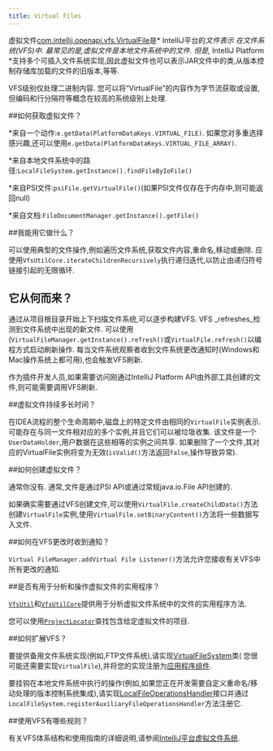 ```yaml
---
title: Virtual Files
---
```


虚拟文件[com.intellij.openapi.vfs.VirtualFile](upsource:///platform/core-api/src/com/intellij/openapi/vfs/VirtualFile.java)是* IntelliJ平台的*文件表示
在文件系统(VFS)中.
最常见的是,虚拟文件​​是本地文件系统中的文件.
但是,* IntelliJ Platform *支持多个可插入文件系统实现,因此虚拟文件也可以表示JAR文件中的类,从版本控制存储库加载的文件的旧版本,等等.


VFS级别仅处理二进制内容.
您可以将“VirtualFile”的内容作为字节流获取或设置,但编码和行分隔符等概念在较高的系统级别上处理.


##如何获取虚拟文件？


*来自一个动作:`e.getData(PlatformDataKeys.VIRTUAL_FILE)`.
如果您对多重选择感兴趣,还可以使用`e.getData(PlatformDataKeys.VIRTUAL_FILE_ARRAY)`.

*来自本地文件系统中的路径:`LocalFileSystem.getInstance().findFileByIoFile()`

*来自PSI文件:`psiFile.getVirtualFile()`(如果PSI文件仅存在于内存中,则可能返回null)

*来自文档:`FileDocumentManager.getInstance().getFile()`


##我能用它做什么？


可以使用典型的文件操作,例如遍历文件系统,获取文件内容,重命名,移动或删除.
应使用`VfsUtilCore.iterateChildrenRecursively`执行递归迭代,以防止由递归符号链接引起的无限循环.


## 它从何而来？


通过从项目根目录开始上下扫描文件系统,可以逐步构建VFS. 
VFS _refreshes_检测到文件系统中出现的新文件.
可以使用(`VirtualFileManager.getInstance().refresh()`或`VirtualFile.refresh()`以编程方式启动刷新操作.
每当文件系统观察者收到文件系统更改通知时(Windows和Mac操作系统上都可用),也会触发VFS刷新.


作为插件开发人员,如果需要访问刚通过IntelliJ Platform API由外部工具创建的文件,则可能需要调用VFS刷新.


##虚拟文件持续多长时间？


在IDEA流程的整个生命周期中,磁盘上的特定文件由相同的`VirtualFile`实例表示.
可能存在与同一文件相对应的多个实例,并且它们可以被垃圾收集.
该文件是一个`UserDataHolder`,用户数据在这些相等的实例之间共享.
如果删除了一个文件,其对应的VirtualFile实例将变为无效(`isValid()`方法返回`false`,操作导致异常).


##如何创建虚拟文件？


通常你没有.
通常,文件是通过PSI API或通过常规java.io.File API创建的.


如果确实需要通过VFS创建文件,可以使用`VirtualFile.createChildData()`方法创建`VirtualFile`实例,使用`VirtualFile.setBinaryContent()`方法将一些数据写入文件.


##如何在VFS更改时收到通知？


`Virtual FileManager.addVirtual File Listener()`方法允许您接收有关VFS中所有更改的通知.


##是否有用于分析和操作虚拟文件的实用程序？


[`VfsUtil`](upsource:///platform/core-api/src/com/intellij/openapi/vfs/VfsUtil.java)和[`VfsUtilCore`](upsource:///platform/core-api/src/com/intellij/openapi/vfs/VfsUtilCore.java)提供用于分析虚拟文件系统中的文件的实用程序方法.


您可以使用[`ProjectLocator`](upsource:///platform/core-api/src/com/intellij/openapi/project/ProjectLocator.java)查找包含给定虚拟文件的项目.


##如何扩展VFS？


要提供备用文件系统实现(例如,FTP文件系统),请实现[VirtualFileSystem](upsource:///platform/core-api/src/com/intellij/openapi/vfs/VirtualFileSystem.java)类(
您很可能还需要实现`VirtualFile`),并将您的实现注册为[应用程序组件](/basics/plugin_structure/plugin_components.md).


要挂钩在本地文件系统中执行的操作(例如,如果您正在开发需要自定义重命名/移动处理的版本控制系统集成),请实现[LocalFileOperationsHandler](upsource:///platform/platform-api/src/com/intellij/openapi/vfs/LocalFileOperationsHandler.java)接口并通过`LocalFileSystem.registerAuxiliaryFileOperationsHandler`方法注册它.


##使用VFS有哪些规则？


有关VFS体系结构和使用指南的详细说明,请参阅[IntelliJ平台虚拟文件系统](/basics/virtual_file_system.md).


